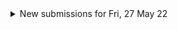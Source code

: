 <details> 
 <summary>New submissions for Fri, 27 May 22</summary> 
## Keyword: SLAM
### LAMP 2.0: A Robust Multi-Robot SLAM System for Operation in Challenging  Large-Scale Underground Environments
 - **Authors:** Yun Chang, Kamak Ebadi, Christopher E. Denniston, Muhammad Fadhil Ginting, Antoni Rosinol, Andrzej Reinke, Matteo Palieri, Jingnan Shi, Arghya Chatterjee, Benjamin Morrell, Ali-akbar Agha-mohammadi, Luca Carlone
 - **Subjects:** Robotics (cs.RO); Multiagent Systems (cs.MA)
 - **Arxiv link:** https://arxiv.org/abs/2205.13135
 - **Pdf link:** https://arxiv.org/pdf/2205.13135
 - **Abstract**
 Search and rescue with a team of heterogeneous mobile robots in unknown and large-scale underground environments requires high-precision localization and mapping. This crucial requirement is faced with many challenges in complex and perceptually-degraded subterranean environments, as the onboard perception system is required to operate in off-nominal conditions (poor visibility due to darkness and dust, rugged and muddy terrain, and the presence of self-similar and ambiguous scenes). In a disaster response scenario and in the absence of prior information about the environment, robots must rely on noisy sensor data and perform Simultaneous Localization and Mapping (SLAM) to build a 3D map of the environment and localize themselves and potential survivors. To that end, this paper reports on a multi-robot SLAM system developed by team CoSTAR in the context of the DARPA Subterranean Challenge. We extend our previous work, LAMP, by incorporating a single-robot front-end interface that is adaptable to different odometry sources and lidar configurations, a scalable multi-robot front-end to support inter- and intra-robot loop closure detection for large scale environments and multi-robot teams, and a robust back-end equipped with an outlier-resilient pose graph optimization based on Graduated Non-Convexity. We provide a detailed ablation study on the multi-robot front-end and back-end, and assess the overall system performance in challenging real-world datasets collected across mines, power plants, and caves in the United States. We also release our multi-robot back-end datasets (and the corresponding ground truth), which can serve as challenging benchmarks for large-scale underground SLAM.
## Keyword: odometry
### LAMP 2.0: A Robust Multi-Robot SLAM System for Operation in Challenging  Large-Scale Underground Environments
 - **Authors:** Yun Chang, Kamak Ebadi, Christopher E. Denniston, Muhammad Fadhil Ginting, Antoni Rosinol, Andrzej Reinke, Matteo Palieri, Jingnan Shi, Arghya Chatterjee, Benjamin Morrell, Ali-akbar Agha-mohammadi, Luca Carlone
 - **Subjects:** Robotics (cs.RO); Multiagent Systems (cs.MA)
 - **Arxiv link:** https://arxiv.org/abs/2205.13135
 - **Pdf link:** https://arxiv.org/pdf/2205.13135
 - **Abstract**
 Search and rescue with a team of heterogeneous mobile robots in unknown and large-scale underground environments requires high-precision localization and mapping. This crucial requirement is faced with many challenges in complex and perceptually-degraded subterranean environments, as the onboard perception system is required to operate in off-nominal conditions (poor visibility due to darkness and dust, rugged and muddy terrain, and the presence of self-similar and ambiguous scenes). In a disaster response scenario and in the absence of prior information about the environment, robots must rely on noisy sensor data and perform Simultaneous Localization and Mapping (SLAM) to build a 3D map of the environment and localize themselves and potential survivors. To that end, this paper reports on a multi-robot SLAM system developed by team CoSTAR in the context of the DARPA Subterranean Challenge. We extend our previous work, LAMP, by incorporating a single-robot front-end interface that is adaptable to different odometry sources and lidar configurations, a scalable multi-robot front-end to support inter- and intra-robot loop closure detection for large scale environments and multi-robot teams, and a robust back-end equipped with an outlier-resilient pose graph optimization based on Graduated Non-Convexity. We provide a detailed ablation study on the multi-robot front-end and back-end, and assess the overall system performance in challenging real-world datasets collected across mines, power plants, and caves in the United States. We also release our multi-robot back-end datasets (and the corresponding ground truth), which can serve as challenging benchmarks for large-scale underground SLAM.
### Inertially Assisted Semi-Direct Visual Odometry for Fixed Wing  Autonomous Unmanned Air Vehicles
 - **Authors:** Eduardo Gallo, Antonio Barrientos
 - **Subjects:** Robotics (cs.RO)
 - **Arxiv link:** https://arxiv.org/abs/2205.13242
 - **Pdf link:** https://arxiv.org/pdf/2205.13242
 - **Abstract**
 This article proposes a method to diminish the pose (position plus attitude) drift experienced by an SVO (Semi-Direct Visual Odometry) based visual navigation system installed onboard a UAV (Unmanned Air Vehicle) by supplementing its pose estimation non linear optimizations with priors based on the outputs of a GNSS (Global Navigation Satellite System) Denied inertial navigation system. The method is inspired in a PI (Proportional Integral) control system, in which the attitude, altitude, and rate of climb inertial outputs act as targets to ensure that the visual estimations do not deviate far from their inertial counterparts. The resulting IA-VNS (Inertially Assisted Visual Navigation System) achieves major reductions in the horizontal position drift inherent to the GNSS-Denied navigation of autonomous fixed wing low SWaP (Size, Weight, and Power) UAVs. Additionally, the IA-VNS can be considered as a virtual incremental position (ground velocity) sensor capable of providing observations to the inertial filter. Stochastic high fidelity Monte Carlo simulations of two representative scenarios involving the loss of GNSS signals are employed to evaluate the results and to analyze their sensitivity to the terrain type overflown by the aircraft as well as to the quality of the onboard sensors on which the priors are based. The author releases the C ++ implementation of both the navigation algorithms and the high fidelity simulation as open-source software.
## Keyword: livox
There is no result 
## Keyword: loam
There is no result 
## Keyword: lidar
### LAMP 2.0: A Robust Multi-Robot SLAM System for Operation in Challenging  Large-Scale Underground Environments
 - **Authors:** Yun Chang, Kamak Ebadi, Christopher E. Denniston, Muhammad Fadhil Ginting, Antoni Rosinol, Andrzej Reinke, Matteo Palieri, Jingnan Shi, Arghya Chatterjee, Benjamin Morrell, Ali-akbar Agha-mohammadi, Luca Carlone
 - **Subjects:** Robotics (cs.RO); Multiagent Systems (cs.MA)
 - **Arxiv link:** https://arxiv.org/abs/2205.13135
 - **Pdf link:** https://arxiv.org/pdf/2205.13135
 - **Abstract**
 Search and rescue with a team of heterogeneous mobile robots in unknown and large-scale underground environments requires high-precision localization and mapping. This crucial requirement is faced with many challenges in complex and perceptually-degraded subterranean environments, as the onboard perception system is required to operate in off-nominal conditions (poor visibility due to darkness and dust, rugged and muddy terrain, and the presence of self-similar and ambiguous scenes). In a disaster response scenario and in the absence of prior information about the environment, robots must rely on noisy sensor data and perform Simultaneous Localization and Mapping (SLAM) to build a 3D map of the environment and localize themselves and potential survivors. To that end, this paper reports on a multi-robot SLAM system developed by team CoSTAR in the context of the DARPA Subterranean Challenge. We extend our previous work, LAMP, by incorporating a single-robot front-end interface that is adaptable to different odometry sources and lidar configurations, a scalable multi-robot front-end to support inter- and intra-robot loop closure detection for large scale environments and multi-robot teams, and a robust back-end equipped with an outlier-resilient pose graph optimization based on Graduated Non-Convexity. We provide a detailed ablation study on the multi-robot front-end and back-end, and assess the overall system performance in challenging real-world datasets collected across mines, power plants, and caves in the United States. We also release our multi-robot back-end datasets (and the corresponding ground truth), which can serve as challenging benchmarks for large-scale underground SLAM.
### BEVFusion: Multi-Task Multi-Sensor Fusion with Unified Bird's-Eye View  Representation
 - **Authors:** Zhijian Liu, Haotian Tang, Alexander Amini, Xinyu Yang, Huizi Mao, Daniela Rus, Song Han
 - **Subjects:** Computer Vision and Pattern Recognition (cs.CV)
 - **Arxiv link:** https://arxiv.org/abs/2205.13542
 - **Pdf link:** https://arxiv.org/pdf/2205.13542
 - **Abstract**
 Multi-sensor fusion is essential for an accurate and reliable autonomous driving system. Recent approaches are based on point-level fusion: augmenting the LiDAR point cloud with camera features. However, the camera-to-LiDAR projection throws away the semantic density of camera features, hindering the effectiveness of such methods, especially for semantic-oriented tasks (such as 3D scene segmentation). In this paper, we break this deeply-rooted convention with BEVFusion, an efficient and generic multi-task multi-sensor fusion framework. It unifies multi-modal features in the shared bird's-eye view (BEV) representation space, which nicely preserves both geometric and semantic information. To achieve this, we diagnose and lift key efficiency bottlenecks in the view transformation with optimized BEV pooling, reducing latency by more than 40x. BEVFusion is fundamentally task-agnostic and seamlessly supports different 3D perception tasks with almost no architectural changes. It establishes the new state of the art on nuScenes, achieving 1.3% higher mAP and NDS on 3D object detection and 13.6% higher mIoU on BEV map segmentation, with 1.9x lower computation cost.
## Keyword: loop detection
There is no result 
## Keyword: autonomous driving
### Exploring Map-based Features for Efficient Attention-based Vehicle  Motion Prediction
 - **Authors:** Carlos Gómez-Huélamo, Marcos V. Conde, Miguel Ortiz
 - **Subjects:** Robotics (cs.RO); Computer Vision and Pattern Recognition (cs.CV)
 - **Arxiv link:** https://arxiv.org/abs/2205.13071
 - **Pdf link:** https://arxiv.org/pdf/2205.13071
 - **Abstract**
 Motion prediction (MP) of multiple agents is a crucial task in arbitrarily complex environments, from social robots to self-driving cars. Current approaches tackle this problem using end-to-end networks, where the input data is usually a rendered top-view of the scene and the past trajectories of all the agents; leveraging this information is a must to obtain optimal performance. In that sense, a reliable Autonomous Driving (AD) system must produce reasonable predictions on time, however, despite many of these approaches use simple ConvNets and LSTMs, models might not be efficient enough for real-time applications when using both sources of information (map and trajectory history). Moreover, the performance of these models highly depends on the amount of training data, which can be expensive (particularly the annotated HD maps). In this work, we explore how to achieve competitive performance on the Argoverse 1.0 Benchmark using efficient attention-based models, which take as input the past trajectories and map-based features from minimal map information to ensure efficient and reliable MP. These features represent interpretable information as the driveable area and plausible goal points, in opposition to black-box CNN-based methods for map processing.
### Semantic Segmentation for Thermal Images: A Comparative Survey
 - **Authors:** Zülfiye Kütük, Görkem Algan
 - **Subjects:** Computer Vision and Pattern Recognition (cs.CV)
 - **Arxiv link:** https://arxiv.org/abs/2205.13278
 - **Pdf link:** https://arxiv.org/pdf/2205.13278
 - **Abstract**
 Semantic segmentation is a challenging task since it requires excessively more low-level spatial information of the image compared to other computer vision problems. The accuracy of pixel-level classification can be affected by many factors, such as imaging limitations and the ambiguity of object boundaries in an image. Conventional methods exploit three-channel RGB images captured in the visible spectrum with deep neural networks (DNN). Thermal images can significantly contribute during the segmentation since thermal imaging cameras are capable of capturing details despite the weather and illumination conditions. Using infrared spectrum in semantic segmentation has many real-world use cases, such as autonomous driving, medical imaging, agriculture, defense industry, etc. Due to this wide range of use cases, designing accurate semantic segmentation algorithms with the help of infrared spectrum is an important challenge. One approach is to use both visible and infrared spectrum images as inputs. These methods can accomplish higher accuracy due to enriched input information, with the cost of extra effort for the alignment and processing of multiple inputs. Another approach is to use only thermal images, enabling less hardware cost for smaller use cases. Even though there are multiple surveys on semantic segmentation methods, the literature lacks a comprehensive survey centered explicitly around semantic segmentation using infrared spectrum. This work aims to fill this gap by presenting algorithms in the literature and categorizing them by their input images.
### BEVFusion: Multi-Task Multi-Sensor Fusion with Unified Bird's-Eye View  Representation
 - **Authors:** Zhijian Liu, Haotian Tang, Alexander Amini, Xinyu Yang, Huizi Mao, Daniela Rus, Song Han
 - **Subjects:** Computer Vision and Pattern Recognition (cs.CV)
 - **Arxiv link:** https://arxiv.org/abs/2205.13542
 - **Pdf link:** https://arxiv.org/pdf/2205.13542
 - **Abstract**
 Multi-sensor fusion is essential for an accurate and reliable autonomous driving system. Recent approaches are based on point-level fusion: augmenting the LiDAR point cloud with camera features. However, the camera-to-LiDAR projection throws away the semantic density of camera features, hindering the effectiveness of such methods, especially for semantic-oriented tasks (such as 3D scene segmentation). In this paper, we break this deeply-rooted convention with BEVFusion, an efficient and generic multi-task multi-sensor fusion framework. It unifies multi-modal features in the shared bird's-eye view (BEV) representation space, which nicely preserves both geometric and semantic information. To achieve this, we diagnose and lift key efficiency bottlenecks in the view transformation with optimized BEV pooling, reducing latency by more than 40x. BEVFusion is fundamentally task-agnostic and seamlessly supports different 3D perception tasks with almost no architectural changes. It establishes the new state of the art on nuScenes, achieving 1.3% higher mAP and NDS on 3D object detection and 13.6% higher mIoU on BEV map segmentation, with 1.9x lower computation cost.
## Keyword: mapping
### Towards Symbolic Time Series Representation Improved by Kernel Density  Estimators
 - **Authors:** Matej Kloska, Viera Rozinajova
 - **Subjects:** Machine Learning (cs.LG); Artificial Intelligence (cs.AI)
 - **Arxiv link:** https://arxiv.org/abs/2205.12960
 - **Pdf link:** https://arxiv.org/pdf/2205.12960
 - **Abstract**
 This paper deals with symbolic time series representation. It builds up on the popular mapping technique Symbolic Aggregate approXimation algorithm (SAX), which is extensively utilized in sequence classification, pattern mining, anomaly detection, time series indexing and other data mining tasks. However, the disadvantage of this method is, that it works reliably only for time series with Gaussian-like distribution. In our previous work we have proposed an improvement of SAX, called dwSAX, which can deal with Gaussian as well as non-Gaussian data distribution. Recently we have made further progress in our solution - edwSAX. Our goal was to optimally cover the information space by means of sufficient alphabet utilization; and to satisfy lower bounding criterion as tight as possible. We describe here our approach, including evaluation on commonly employed tasks such as time series reconstruction error and Euclidean distance lower bounding with promising improvements over SAX.
### TSEM: Temporally Weighted Spatiotemporal Explainable Neural Network for  Multivariate Time Series
 - **Authors:** Anh-Duy Pham, Anastassia Kuestenmacher, Paul G. Ploeger
 - **Subjects:** Machine Learning (cs.LG); Artificial Intelligence (cs.AI)
 - **Arxiv link:** https://arxiv.org/abs/2205.13012
 - **Pdf link:** https://arxiv.org/pdf/2205.13012
 - **Abstract**
 Deep learning has become a one-size-fits-all solution for technical and business domains thanks to its flexibility and adaptability. It is implemented using opaque models, which unfortunately undermines the outcome trustworthiness. In order to have a better understanding of the behavior of a system, particularly one driven by time series, a look inside a deep learning model so-called posthoc eXplainable Artificial Intelligence (XAI) approaches, is important. There are two major types of XAI for time series data, namely model-agnostic and model-specific. Model-specific approach is considered in this work. While other approaches employ either Class Activation Mapping (CAM) or Attention Mechanism, we merge the two strategies into a single system, simply called the Temporally Weighted Spatiotemporal Explainable Neural Network for Multivariate Time Series (TSEM). TSEM combines the capabilities of RNN and CNN models in such a way that RNN hidden units are employed as attention weights for the CNN feature maps temporal axis. The result shows that TSEM outperforms XCM. It is similar to STAM in terms of accuracy, while also satisfying a number of interpretability criteria, including causality, fidelity, and spatiotemporality.
### LAMP 2.0: A Robust Multi-Robot SLAM System for Operation in Challenging  Large-Scale Underground Environments
 - **Authors:** Yun Chang, Kamak Ebadi, Christopher E. Denniston, Muhammad Fadhil Ginting, Antoni Rosinol, Andrzej Reinke, Matteo Palieri, Jingnan Shi, Arghya Chatterjee, Benjamin Morrell, Ali-akbar Agha-mohammadi, Luca Carlone
 - **Subjects:** Robotics (cs.RO); Multiagent Systems (cs.MA)
 - **Arxiv link:** https://arxiv.org/abs/2205.13135
 - **Pdf link:** https://arxiv.org/pdf/2205.13135
 - **Abstract**
 Search and rescue with a team of heterogeneous mobile robots in unknown and large-scale underground environments requires high-precision localization and mapping. This crucial requirement is faced with many challenges in complex and perceptually-degraded subterranean environments, as the onboard perception system is required to operate in off-nominal conditions (poor visibility due to darkness and dust, rugged and muddy terrain, and the presence of self-similar and ambiguous scenes). In a disaster response scenario and in the absence of prior information about the environment, robots must rely on noisy sensor data and perform Simultaneous Localization and Mapping (SLAM) to build a 3D map of the environment and localize themselves and potential survivors. To that end, this paper reports on a multi-robot SLAM system developed by team CoSTAR in the context of the DARPA Subterranean Challenge. We extend our previous work, LAMP, by incorporating a single-robot front-end interface that is adaptable to different odometry sources and lidar configurations, a scalable multi-robot front-end to support inter- and intra-robot loop closure detection for large scale environments and multi-robot teams, and a robust back-end equipped with an outlier-resilient pose graph optimization based on Graduated Non-Convexity. We provide a detailed ablation study on the multi-robot front-end and back-end, and assess the overall system performance in challenging real-world datasets collected across mines, power plants, and caves in the United States. We also release our multi-robot back-end datasets (and the corresponding ground truth), which can serve as challenging benchmarks for large-scale underground SLAM.
### Analyzing the Latent Space of GAN through Local Dimension Estimation
 - **Authors:** Jaewoong Choi, Geonho Hwang, Hyunsoo Cho, Myungjoo Kang
 - **Subjects:** Computer Vision and Pattern Recognition (cs.CV)
 - **Arxiv link:** https://arxiv.org/abs/2205.13182
 - **Pdf link:** https://arxiv.org/pdf/2205.13182
 - **Abstract**
 The impressive success of style-based GANs (StyleGANs) in high-fidelity image synthesis has motivated research to understand the semantic properties of their latent spaces. Recently, a close relationship was observed between the semantically disentangled local perturbations and the local PCA components in the learned latent space $\mathcal{W}$. However, understanding the number of disentangled perturbations remains challenging. Building upon this observation, we propose a local dimension estimation algorithm for an arbitrary intermediate layer in a pre-trained GAN model. The estimated intrinsic dimension corresponds to the number of disentangled local perturbations. In this perspective, we analyze the intermediate layers of the mapping network in StyleGANs. Our analysis clarifies the success of $\mathcal{W}$-space in StyleGAN and suggests an alternative. Moreover, the intrinsic dimension estimation opens the possibility of unsupervised evaluation of global-basis-compatibility and disentanglement for a latent space. Our proposed metric, called Distortion, measures an inconsistency of intrinsic tangent space on the learned latent space. The metric is purely geometric and does not require any additional attribute information. Nevertheless, the metric shows a high correlation with the global-basis-compatibility and supervised disentanglement score. Our findings pave the way towards an unsupervised selection of globally disentangled latent space among the intermediate latent spaces in a GAN.
### Keywords and Instances: A Hierarchical Contrastive Learning Framework  Unifying Hybrid Granularities for Text Generation
 - **Authors:** Mingzhe Li, XieXiong Lin, Xiuying Chen, Jinxiong Chang, Qishen Zhang, Feng Wang, Taifeng Wang, Zhongyi Liu, Wei Chu, Dongyan Zhao, Rui Yan
 - **Subjects:** Computation and Language (cs.CL)
 - **Arxiv link:** https://arxiv.org/abs/2205.13346
 - **Pdf link:** https://arxiv.org/pdf/2205.13346
 - **Abstract**
 Contrastive learning has achieved impressive success in generation tasks to militate the "exposure bias" problem and discriminatively exploit the different quality of references. Existing works mostly focus on contrastive learning on the instance-level without discriminating the contribution of each word, while keywords are the gist of the text and dominant the constrained mapping relationships. Hence, in this work, we propose a hierarchical contrastive learning mechanism, which can unify hybrid granularities semantic meaning in the input text. Concretely, we first propose a keyword graph via contrastive correlations of positive-negative pairs to iteratively polish the keyword representations. Then, we construct intra-contrasts within instance-level and keyword-level, where we assume words are sampled nodes from a sentence distribution. Finally, to bridge the gap between independent contrast levels and tackle the common contrast vanishing problem, we propose an inter-contrast mechanism that measures the discrepancy between contrastive keyword nodes respectively to the instance distribution. Experiments demonstrate that our model outperforms competitive baselines on paraphrasing, dialogue generation, and storytelling tasks.
### Minimization of THD in Nine Level Cascaded H-Bridge Inverter Using  Artificial Neural Network
 - **Authors:** Manoj Mathews, B. Ramesh, T. Sreedhar
 - **Subjects:** Systems and Control (eess.SY); Instrumentation and Detectors (physics.ins-det)
 - **Arxiv link:** https://arxiv.org/abs/2205.13366
 - **Pdf link:** https://arxiv.org/pdf/2205.13366
 - **Abstract**
 Multilevel inverter converts different level DC voltage to AC voltage. It has wide interest in power industry especially in high power applications. In power electronic equipment the major drawback is the harmonics. Several control strategies are available to reduce the harmonic content and the most widely used measure of Total Harmonic Distortion (THD). In this project, the comparison has been made for the open loop and closed loop PI controller and neural network that predict the switching angle in order to reduce the harmonics. The mapping between Modulation Index and Switching angles are plotted for the forward neural network. After the prediction of switching angles the neural network topologies are executed for better result. This technique is applied for any type of multilevel inverter, Cascaded H-Bridge multilevel inverter is chosen. A nine level Cascaded H-Bridge multilevel inverter power circuit is simulated in MATLAB 8.3 simulink with sinusoidal PWM technique. The comparison results reveal that the THD is reduced to about 3% with neural network control compared to open loop control. The results are presented and analyzed.
### Multi-layer State Evolution Under Random Convolutional Design
 - **Authors:** Max Daniels, Cédric Gerbelot, Florent Krzakala, Lenka Zdeborová
 - **Subjects:** Information Theory (cs.IT)
 - **Arxiv link:** https://arxiv.org/abs/2205.13503
 - **Pdf link:** https://arxiv.org/pdf/2205.13503
 - **Abstract**
 Signal recovery under generative neural network priors has emerged as a promising direction in statistical inference and computational imaging. Theoretical analysis of reconstruction algorithms under generative priors is, however, challenging. For generative priors with fully connected layers and Gaussian i.i.d. weights, this was achieved by the multi-layer approximate message (ML-AMP) algorithm via a rigorous state evolution. However, practical generative priors are typically convolutional, allowing for computational benefits and inductive biases, and so the Gaussian i.i.d. weight assumption is very limiting. In this paper, we overcome this limitation and establish the state evolution of ML-AMP for random convolutional layers. We prove in particular that random convolutional layers belong to the same universality class as Gaussian matrices. Our proof technique is of an independent interest as it establishes a mapping between convolutional matrices and spatially coupled sensing matrices used in coding theory.
## Keyword: localization
### LAMP 2.0: A Robust Multi-Robot SLAM System for Operation in Challenging  Large-Scale Underground Environments
 - **Authors:** Yun Chang, Kamak Ebadi, Christopher E. Denniston, Muhammad Fadhil Ginting, Antoni Rosinol, Andrzej Reinke, Matteo Palieri, Jingnan Shi, Arghya Chatterjee, Benjamin Morrell, Ali-akbar Agha-mohammadi, Luca Carlone
 - **Subjects:** Robotics (cs.RO); Multiagent Systems (cs.MA)
 - **Arxiv link:** https://arxiv.org/abs/2205.13135
 - **Pdf link:** https://arxiv.org/pdf/2205.13135
 - **Abstract**
 Search and rescue with a team of heterogeneous mobile robots in unknown and large-scale underground environments requires high-precision localization and mapping. This crucial requirement is faced with many challenges in complex and perceptually-degraded subterranean environments, as the onboard perception system is required to operate in off-nominal conditions (poor visibility due to darkness and dust, rugged and muddy terrain, and the presence of self-similar and ambiguous scenes). In a disaster response scenario and in the absence of prior information about the environment, robots must rely on noisy sensor data and perform Simultaneous Localization and Mapping (SLAM) to build a 3D map of the environment and localize themselves and potential survivors. To that end, this paper reports on a multi-robot SLAM system developed by team CoSTAR in the context of the DARPA Subterranean Challenge. We extend our previous work, LAMP, by incorporating a single-robot front-end interface that is adaptable to different odometry sources and lidar configurations, a scalable multi-robot front-end to support inter- and intra-robot loop closure detection for large scale environments and multi-robot teams, and a robust back-end equipped with an outlier-resilient pose graph optimization based on Graduated Non-Convexity. We provide a detailed ablation study on the multi-robot front-end and back-end, and assess the overall system performance in challenging real-world datasets collected across mines, power plants, and caves in the United States. We also release our multi-robot back-end datasets (and the corresponding ground truth), which can serve as challenging benchmarks for large-scale underground SLAM.
### Objects Matter: Learning Object Relation Graph for Robust Camera  Relocalization
 - **Authors:** Chengyu Qiao, Zhiyu Xiang, Xinglu Wang
 - **Subjects:** Computer Vision and Pattern Recognition (cs.CV)
 - **Arxiv link:** https://arxiv.org/abs/2205.13280
 - **Pdf link:** https://arxiv.org/pdf/2205.13280
 - **Abstract**
 Visual relocalization aims to estimate the pose of a camera from one or more images. In recent years deep learning based pose regression methods have attracted many attentions. They feature predicting the absolute poses without relying on any prior built maps or stored images, making the relocalization very efficient. However, robust relocalization under environments with complex appearance changes and real dynamics remains very challenging. In this paper, we propose to enhance the distinctiveness of the image features by extracting the deep relationship among objects. In particular, we extract objects in the image and construct a deep object relation graph (ORG) to incorporate the semantic connections and relative spatial clues of the objects. We integrate our ORG module into several popular pose regression models. Extensive experiments on various public indoor and outdoor datasets demonstrate that our method improves the performance significantly and outperforms the previous approaches.
## Keyword: transformer
### Transcormer: Transformer for Sentence Scoring with Sliding Language  Modeling
 - **Authors:** Kaitao Song, Yichong Leng, Xu Tan, Yicheng Zou, Tao Qin, Dongsheng Li
 - **Subjects:** Computation and Language (cs.CL)
 - **Arxiv link:** https://arxiv.org/abs/2205.12986
 - **Pdf link:** https://arxiv.org/pdf/2205.12986
 - **Abstract**
 Sentence scoring aims at measuring the likelihood score of a sentence and is widely used in many natural language processing scenarios, like reranking, which is to select the best sentence from multiple candidates. Previous works on sentence scoring mainly adopted either causal language modeling (CLM) like GPT or masked language modeling (MLM) like BERT, which have some limitations: 1) CLM only utilizes unidirectional information for the probability estimation of a sentence without considering bidirectional context, which affects the scoring quality; 2) MLM can only estimate the probability of partial tokens at a time and thus requires multiple forward passes to estimate the probability of the whole sentence, which incurs large computation and time cost. In this paper, we propose \textit{Transcormer} -- a Transformer model with a novel \textit{sliding language modeling} (SLM) for sentence scoring. Specifically, our SLM adopts a triple-stream self-attention mechanism to estimate the probability of all tokens in a sentence with bidirectional context and only requires a single forward pass. SLM can avoid the limitations of CLM (only unidirectional context) and MLM (multiple forward passes) and inherit their advantages, and thus achieve high effectiveness and efficiency in scoring. Experimental results on multiple tasks demonstrate that our method achieves better performance than other language modelings.
### BiT: Robustly Binarized Multi-distilled Transformer
 - **Authors:** Zechun Liu, Barlas Oguz, Aasish Pappu, Lin Xiao, Scott Yih, Meng Li, Raghuraman Krishnamoorthi, Yashar Mehdad
 - **Subjects:** Machine Learning (cs.LG); Computation and Language (cs.CL)
 - **Arxiv link:** https://arxiv.org/abs/2205.13016
 - **Pdf link:** https://arxiv.org/pdf/2205.13016
 - **Abstract**
 Modern pre-trained transformers have rapidly advanced the state-of-the-art in machine learning, but have also grown in parameters and computational complexity, making them increasingly difficult to deploy in resource-constrained environments. Binarization of the weights and activations of the network can significantly alleviate these issues, however is technically challenging from an optimization perspective. In this work, we identify a series of improvements which enables binary transformers at a much higher accuracy than what was possible previously. These include a two-set binarization scheme, a novel elastic binary activation function with learned parameters, and a method to quantize a network to its limit by successively distilling higher precision models into lower precision students. These approaches allow for the first time, fully binarized transformer models that are at a practical level of accuracy, approaching a full-precision BERT baseline on the GLUE language understanding benchmark within as little as 5.9%.
### MixMIM: Mixed and Masked Image Modeling for Efficient Visual  Representation Learning
 - **Authors:** Jihao Liu, Xin Huang, Yu Liu, Hongsheng Li
 - **Subjects:** Computer Vision and Pattern Recognition (cs.CV)
 - **Arxiv link:** https://arxiv.org/abs/2205.13137
 - **Pdf link:** https://arxiv.org/pdf/2205.13137
 - **Abstract**
 In this study, we propose Mixed and Masked Image Modeling (MixMIM), a simple but efficient MIM method that is applicable to various hierarchical Vision Transformers. Existing MIM methods replace a random subset of input tokens with a special MASK symbol and aim at reconstructing original image tokens from the corrupted image. However, we find that using the MASK symbol greatly slows down the training and causes training-finetuning inconsistency, due to the large masking ratio (e.g., 40% in BEiT). In contrast, we replace the masked tokens of one image with visible tokens of another image, i.e., creating a mixed image. We then conduct dual reconstruction to reconstruct the original two images from the mixed input, which significantly improves efficiency. While MixMIM can be applied to various architectures, this paper explores a simpler but stronger hierarchical Transformer, and scales with MixMIM-B, -L, and -H. Empirical results demonstrate that MixMIM can learn high-quality visual representations efficiently. Notably, MixMIM-B with 88M parameters achieves 85.1% top-1 accuracy on ImageNet-1K by pretraining for 600 epochs, setting a new record for neural networks with comparable model sizes (e.g., ViT-B) among MIM methods. Besides, its transferring performances on the other 6 datasets show MixMIM has better FLOPs / performance tradeoff than previous MIM methods. Code is available at https://github.com/Sense-X/MixMIM.
### SwinVRNN: A Data-Driven Ensemble Forecasting Model via Learned  Distribution Perturbation
 - **Authors:** Yuan Hu, Lei Chen, Zhibin Wang, Hao Li
 - **Subjects:** Computer Vision and Pattern Recognition (cs.CV)
 - **Arxiv link:** https://arxiv.org/abs/2205.13158
 - **Pdf link:** https://arxiv.org/pdf/2205.13158
 - **Abstract**
 Data-driven approaches for medium-range weather forecasting are recently shown extraordinarily promising for ensemble forecasting for their fast inference speed compared to traditional numerical weather prediction (NWP) models, but their forecast accuracy can hardly match the state-of-the-art operational ECMWF Integrated Forecasting System (IFS) model. Previous data-driven attempts achieve ensemble forecast using some simple perturbation methods, like initial condition perturbation and Monte Carlo dropout. However, they mostly suffer unsatisfactory ensemble performance, which is arguably attributed to the sub-optimal ways of applying perturbation. We propose a Swin Transformer-based Variational Recurrent Neural Network (SwinVRNN), which is a stochastic weather forecasting model combining a SwinRNN predictor with a perturbation module. SwinRNN is designed as a Swin Transformer-based recurrent neural network, which predicts future states deterministically. Furthermore, to model the stochasticity in prediction, we design a perturbation module following the Variational Auto-Encoder paradigm to learn multivariate Gaussian distributions of a time-variant stochastic latent variable from data. Ensemble forecasting can be easily achieved by perturbing the model features leveraging noise sampled from the learned distribution. We also compare four categories of perturbation methods for ensemble forecasting, i.e. fixed distribution perturbation, learned distribution perturbation, MC dropout, and multi model ensemble. Comparisons on WeatherBench dataset show the learned distribution perturbation method using our SwinVRNN model achieves superior forecast accuracy and reasonable ensemble spread due to joint optimization of the two targets. More notably, SwinVRNN surpasses operational IFS on surface variables of 2-m temperature and 6-hourly total precipitation at all lead times up to five days.
### AI for Porosity and Permeability Prediction from Geologic Core X-Ray  Micro-Tomography
 - **Authors:** Zangir Iklassov, Dmitrii Medvedev, Otabek Nazarov
 - **Subjects:** Machine Learning (cs.LG); Artificial Intelligence (cs.AI); Computer Vision and Pattern Recognition (cs.CV)
 - **Arxiv link:** https://arxiv.org/abs/2205.13189
 - **Pdf link:** https://arxiv.org/pdf/2205.13189
 - **Abstract**
 Geologic cores are rock samples that are extracted from deep under the ground during the well drilling process. They are used for petroleum reservoirs' performance characterization. Traditionally, physical studies of cores are carried out by the means of manual time-consuming experiments. With the development of deep learning, scientists actively started working on developing machine-learning-based approaches to identify physical properties without any manual experiments. Several previous works used machine learning to determine the porosity and permeability of the rocks, but either method was inaccurate or computationally expensive. We are proposing to use self-supervised pretraining of the very small CNN-transformer-based model to predict the physical properties of the rocks with high accuracy in a time-efficient manner. We show that this technique prevents overfitting even for extremely small datasets.
### Fast Vision Transformers with HiLo Attention
 - **Authors:** Zizheng Pan, Jianfei Cai, Bohan Zhuang
 - **Subjects:** Computer Vision and Pattern Recognition (cs.CV); Artificial Intelligence (cs.AI); Machine Learning (cs.LG)
 - **Arxiv link:** https://arxiv.org/abs/2205.13213
 - **Pdf link:** https://arxiv.org/pdf/2205.13213
 - **Abstract**
 Vision Transformers (ViTs) have triggered the most recent and significant breakthroughs in computer vision. Their efficient designs are mostly guided by the indirect metric of computational complexity, i.e., FLOPs, which however has a clear gap with the direct metric such as throughput. Thus, we propose to use the direct speed evaluation on the target platform as the design principle for efficient ViTs. Particularly, we introduce LITv2, a simple and effective ViT which performs favourably against the existing state-of-the-art methods across a spectrum of different model sizes with faster speed. At the core of LITv2 is a novel self-attention mechanism, which we dub HiLo. HiLo is inspired by the insight that high frequencies in an image capture local fine details and low frequencies focus on global structures, whereas a multi-head self-attention layer neglects the characteristic of different frequencies. Therefore, we propose to disentangle the high/low frequency patterns in an attention layer by separating the heads into two groups, where one group encodes high frequencies via self-attention within each local window, and another group performs the attention to model the global relationship between the average-pooled low-frequency keys from each window and each query position in the input feature map. Benefit from the efficient design for both groups, we show that HiLo is superior to the existing attention mechanisms by comprehensively benchmarking on FLOPs, speed and memory consumption on GPUs. Powered by HiLo, LITv2 serves as a strong backbone for mainstream vision tasks including image classification, dense detection and segmentation. Code is available at https://github.com/zip-group/LITv2.
### DT-SV: A Transformer-based Time-domain Approach for Speaker Verification
 - **Authors:** Nan Zhang, Jianzong Wang, Zhenhou Hong, Chendong Zhao, Xiaoyang Qu, Jing Xiao
 - **Subjects:** Sound (cs.SD); Machine Learning (cs.LG); Audio and Speech Processing (eess.AS)
 - **Arxiv link:** https://arxiv.org/abs/2205.13249
 - **Pdf link:** https://arxiv.org/pdf/2205.13249
 - **Abstract**
 Speaker verification (SV) aims to determine whether the speaker's identity of a test utterance is the same as the reference speech. In the past few years, extracting speaker embeddings using deep neural networks for SV systems has gone mainstream. Recently, different attention mechanisms and Transformer networks have been explored widely in SV fields. However, utilizing the original Transformer in SV directly may have frame-level information waste on output features, which could lead to restrictions on capacity and discrimination of speaker embeddings. Therefore, we propose an approach to derive utterance-level speaker embeddings via a Transformer architecture that uses a novel loss function named diffluence loss to integrate the feature information of different Transformer layers. Therein, the diffluence loss aims to aggregate frame-level features into an utterance-level representation, and it could be integrated into the Transformer expediently. Besides, we also introduce a learnable mel-fbank energy feature extractor named time-domain feature extractor that computes the mel-fbank features more precisely and efficiently than the standard mel-fbank extractor. Combining Diffluence loss and Time-domain feature extractor, we propose a novel Transformer-based time-domain SV model (DT-SV) with faster training speed and higher accuracy. Experiments indicate that our proposed model can achieve better performance in comparison with other models.
### Unsupervised Multi-object Segmentation Using Attention and Soft-argmax
 - **Authors:** Bruno Sauvalle, Arnaud de La Fortelle
 - **Subjects:** Computer Vision and Pattern Recognition (cs.CV)
 - **Arxiv link:** https://arxiv.org/abs/2205.13271
 - **Pdf link:** https://arxiv.org/pdf/2205.13271
 - **Abstract**
 We introduce a new architecture for unsupervised object-centric representation learning and multi-object detection and segmentation, which uses an attention mechanism to associate a feature vector to each object present in the scene and to predict the coordinates of these objects using soft-argmax. A transformer encoder handles occlusions and redundant detections, and a separate pre-trained background model is in charge of background reconstruction. We show that this architecture significantly outperforms the state of the art on complex synthetic benchmarks and provide examples of applications to real-world traffic videos.
### VIDI: A Video Dataset of Incidents
 - **Authors:** Duygu Sesver, Alp Eren Gençoğlu, Çağrı Emre Yıldız, Zehra Günindi, Faeze Habibi, Ziya Ata Yazıcı, Hazım Kemal Ekenel
 - **Subjects:** Computer Vision and Pattern Recognition (cs.CV)
 - **Arxiv link:** https://arxiv.org/abs/2205.13277
 - **Pdf link:** https://arxiv.org/pdf/2205.13277
 - **Abstract**
 Automatic detection of natural disasters and incidents has become more important as a tool for fast response. There have been many studies to detect incidents using still images and text. However, the number of approaches that exploit temporal information is rather limited. One of the main reasons for this is that a diverse video dataset with various incident types does not exist. To address this need, in this paper we present a video dataset, Video Dataset of Incidents, VIDI, that contains 4,534 video clips corresponding to 43 incident categories. Each incident class has around 100 videos with a duration of ten seconds on average. To increase diversity, the videos have been searched in several languages. To assess the performance of the recent state-of-the-art approaches, Vision Transformer and TimeSformer, as well as to explore the contribution of video-based information for incident classification, we performed benchmark experiments on the VIDI and Incidents Dataset. We have shown that the recent methods improve the incident classification accuracy. We have found that employing video data is very beneficial for the task. By using the video data, the top-1 accuracy is increased to 76.56% from 67.37%, which was obtained using a single frame. VIDI will be made publicly available. Additional materials can be found at the following link: https://github.com/vididataset/VIDI.
### Cross-Architecture Self-supervised Video Representation Learning
 - **Authors:** Sheng Guo, Zihua Xiong, Yujie Zhong, Limin Wang, Xiaobo Guo, Bing Han, Weilin Huang
 - **Subjects:** Computer Vision and Pattern Recognition (cs.CV)
 - **Arxiv link:** https://arxiv.org/abs/2205.13313
 - **Pdf link:** https://arxiv.org/pdf/2205.13313
 - **Abstract**
 In this paper, we present a new cross-architecture contrastive learning (CACL) framework for self-supervised video representation learning. CACL consists of a 3D CNN and a video transformer which are used in parallel to generate diverse positive pairs for contrastive learning. This allows the model to learn strong representations from such diverse yet meaningful pairs. Furthermore, we introduce a temporal self-supervised learning module able to predict an Edit distance explicitly between two video sequences in the temporal order. This enables the model to learn a rich temporal representation that compensates strongly to the video-level representation learned by the CACL. We evaluate our method on the tasks of video retrieval and action recognition on UCF101 and HMDB51 datasets, where our method achieves excellent performance, surpassing the state-of-the-art methods such as VideoMoCo and MoCo+BE by a large margin. The code is made available at https://github.com/guoshengcv/CACL.
### Towards Learning Universal Hyperparameter Optimizers with Transformers
 - **Authors:** Yutian Chen, Xingyou Song, Chansoo Lee, Zi Wang, Qiuyi Zhang, David Dohan, Kazuya Kawakami, Greg Kochanski, Arnaud Doucet, Marc'aurelio Ranzato, Sagi Perel, Nando de Freitas
 - **Subjects:** Machine Learning (cs.LG); Artificial Intelligence (cs.AI); Machine Learning (stat.ML)
 - **Arxiv link:** https://arxiv.org/abs/2205.13320
 - **Pdf link:** https://arxiv.org/pdf/2205.13320
 - **Abstract**
 Meta-learning hyperparameter optimization (HPO) algorithms from prior experiments is a promising approach to improve optimization efficiency over objective functions from a similar distribution. However, existing methods are restricted to learning from experiments sharing the same set of hyperparameters. In this paper, we introduce the OptFormer, the first text-based Transformer HPO framework that provides a universal end-to-end interface for jointly learning policy and function prediction when trained on vast tuning data from the wild. Our extensive experiments demonstrate that the OptFormer can imitate at least 7 different HPO algorithms, which can be further improved via its function uncertainty estimates. Compared to a Gaussian Process, the OptFormer also learns a robust prior distribution for hyperparameter response functions, and can thereby provide more accurate and better calibrated predictions. This work paves the path to future extensions for training a Transformer-based model as a general HPO optimizer.
### The Document Vectors Using Cosine Similarity Revisited
 - **Authors:** Zhang Bingyu, Nikolay Arefyev
 - **Subjects:** Computation and Language (cs.CL); Artificial Intelligence (cs.AI)
 - **Arxiv link:** https://arxiv.org/abs/2205.13357
 - **Pdf link:** https://arxiv.org/pdf/2205.13357
 - **Abstract**
 The current state-of-the-art test accuracy (97.42\%) on the IMDB movie reviews dataset was reported by \citet{thongtan-phienthrakul-2019-sentiment} and achieved by the logistic regression classifier trained on the Document Vectors using Cosine Similarity (DV-ngrams-cosine) proposed in their paper and the Bag-of-N-grams (BON) vectors scaled by Naive Bayesian weights. While large pre-trained Transformer-based models have shown SOTA results across many datasets and tasks, the aforementioned model has not been surpassed by them, despite being much simpler and pre-trained on the IMDB dataset only. In this paper, we describe an error in the evaluation procedure of this model, which was found when we were trying to analyze its excellent performance on the IMDB dataset. We further show that the previously reported test accuracy of 97.42\% is invalid and should be corrected to 93.68\%. We also analyze the model performance with different amounts of training data (subsets of the IMDB dataset) and compare it to the Transformer-based RoBERTa model. The results show that while RoBERTa has a clear advantage for larger training sets, the DV-ngrams-cosine performs better than RoBERTa when the labelled training set is very small (10 or 20 documents). Finally, we introduce a sub-sampling scheme based on Naive Bayesian weights for the training process of the DV-ngrams-cosine, which leads to faster training and better quality.
### Your Transformer May Not be as Powerful as You Expect
 - **Authors:** Shengjie Luo, Shanda Li, Shuxin Zheng, Tie-Yan Liu, Liwei Wang, Di He
 - **Subjects:** Machine Learning (cs.LG); Computation and Language (cs.CL); Machine Learning (stat.ML)
 - **Arxiv link:** https://arxiv.org/abs/2205.13401
 - **Pdf link:** https://arxiv.org/pdf/2205.13401
 - **Abstract**
 Relative Positional Encoding (RPE), which encodes the relative distance between any pair of tokens, is one of the most successful modifications to the original Transformer. As far as we know, theoretical understanding of the RPE-based Transformers is largely unexplored. In this work, we mathematically analyze the power of RPE-based Transformers regarding whether the model is capable of approximating any continuous sequence-to-sequence functions. One may naturally assume the answer is in the affirmative -- RPE-based Transformers are universal function approximators. However, we present a negative result by showing there exist continuous sequence-to-sequence functions that RPE-based Transformers cannot approximate no matter how deep and wide the neural network is. One key reason lies in that most RPEs are placed in the softmax attention that always generates a right stochastic matrix. This restricts the network from capturing positional information in the RPEs and limits its capacity. To overcome the problem and make the model more powerful, we first present sufficient conditions for RPE-based Transformers to achieve universal function approximation. With the theoretical guidance, we develop a novel attention module, called Universal RPE-based (URPE) Attention, which satisfies the conditions. Therefore, the corresponding URPE-based Transformers become universal function approximators. Extensive experiments covering typical architectures and tasks demonstrate that our model is parameter-efficient and can achieve superior performance to strong baselines in a wide range of applications.
### Efficient U-Transformer with Boundary-Aware Loss for Action Segmentation
 - **Authors:** Dazhao Du, Bing Su, Yu Li, Zhongang Qi, Lingyu Si, Ying Shan
 - **Subjects:** Computer Vision and Pattern Recognition (cs.CV)
 - **Arxiv link:** https://arxiv.org/abs/2205.13425
 - **Pdf link:** https://arxiv.org/pdf/2205.13425
 - **Abstract**
 Action classification has made great progress, but segmenting and recognizing actions from long untrimmed videos remains a challenging problem. Most state-of-the-art methods focus on designing temporal convolution-based models, but the limitations on modeling long-term temporal dependencies and inflexibility of temporal convolutions limit the potential of these models. Recently, Transformer-based models with flexible and strong sequence modeling ability have been applied in various tasks. However, the lack of inductive bias and the inefficiency of handling long video sequences limit the application of Transformer in action segmentation. In this paper, we design a pure Transformer-based model without temporal convolutions by incorporating the U-Net architecture. The U-Transformer architecture reduces complexity while introducing an inductive bias that adjacent frames are more likely to belong to the same class, but the introduction of coarse resolutions results in the misclassification of boundaries. We observe that the similarity distribution between a boundary frame and its neighboring frames depends on whether the boundary frame is the start or end of an action segment. Therefore, we further propose a boundary-aware loss based on the distribution of similarity scores between frames from attention modules to enhance the ability to recognize boundaries. Extensive experiments show the effectiveness of our model.
### Benchmarking of Deep Learning models on 2D Laminar Flow behind Cylinder
 - **Authors:** Mritunjay Musale, Vaibhav Vasani
 - **Subjects:** Neural and Evolutionary Computing (cs.NE)
 - **Arxiv link:** https://arxiv.org/abs/2205.13485
 - **Pdf link:** https://arxiv.org/pdf/2205.13485
 - **Abstract**
 The rapidly advancing field of Fluid Mechanics has recently employed Deep Learning to solve various problems within that field. In that same spirit we try to perform Direct Numerical Simulation(DNS) which is one of the tasks in Computational Fluid Dynamics, using three fundamental architectures in the field of Deep Learning that were each used to solve various high dimensional problems. We train these three models in an autoencoder manner, for this the dataset is treated like sequential frames given to the model as input. We observe that recently introduced architecture called Transformer significantly outperforms its counterparts on the selected dataset.Furthermore, we conclude that using Transformers for doing DNS in the field of CFD is an interesting research area worth exploring.
### SemAffiNet: Semantic-Affine Transformation for Point Cloud Segmentation
 - **Authors:** Ziyi Wang, Yongming Rao, Xumin Yu, Jie Zhou, Jiwen Lu
 - **Subjects:** Computer Vision and Pattern Recognition (cs.CV); Artificial Intelligence (cs.AI); Machine Learning (cs.LG)
 - **Arxiv link:** https://arxiv.org/abs/2205.13490
 - **Pdf link:** https://arxiv.org/pdf/2205.13490
 - **Abstract**
 Conventional point cloud semantic segmentation methods usually employ an encoder-decoder architecture, where mid-level features are locally aggregated to extract geometric information. However, the over-reliance on these class-agnostic local geometric representations may raise confusion between local parts from different categories that are similar in appearance or spatially adjacent. To address this issue, we argue that mid-level features can be further enhanced with semantic information, and propose semantic-affine transformation that transforms features of mid-level points belonging to different categories with class-specific affine parameters. Based on this technique, we propose SemAffiNet for point cloud semantic segmentation, which utilizes the attention mechanism in the Transformer module to implicitly and explicitly capture global structural knowledge within local parts for overall comprehension of each category. We conduct extensive experiments on the ScanNetV2 and NYUv2 datasets, and evaluate semantic-affine transformation on various 3D point cloud and 2D image segmentation baselines, where both qualitative and quantitative results demonstrate the superiority and generalization ability of our proposed approach. Code is available at https://github.com/wangzy22/SemAffiNet.
### Are Transformers Effective for Time Series Forecasting?
 - **Authors:** Ailing Zeng, Muxi Chen, Lei Zhang, Qiang Xu
 - **Subjects:** Artificial Intelligence (cs.AI); Machine Learning (cs.LG)
 - **Arxiv link:** https://arxiv.org/abs/2205.13504
 - **Pdf link:** https://arxiv.org/pdf/2205.13504
 - **Abstract**
 Recently, there has been a surge of Transformer-based solutions for the time series forecasting (TSF) task, especially for the challenging long-term TSF problem. Transformer architecture relies on self-attention mechanisms to effectively extract the semantic correlations between paired elements in a long sequence, which is permutation-invariant and anti-ordering to some extent. However, in time series modeling, we are to extract the temporal relations among an ordering set of continuous points. Consequently, whether Transformer-based techniques are the right solutions for long-term time series forecasting is an interesting problem to investigate, despite the performance improvements shown in these studies. In this work, we question the validity of Transformer-based TSF solutions. In their experiments, the compared (non-Transformer) baselines are mainly autoregressive forecasting solutions, which usually have a poor long-term prediction capability due to inevitable error accumulation effects. In contrast, we use an embarrassingly simple architecture named DLinear that conducts direct multi-step (DMS) forecasting for comparison. DLinear decomposes the time series into a trend and a remainder series and employs two one-layer linear networks to model these two series for the forecasting task. Surprisingly, it outperforms existing complex Transformer-based models in most cases by a large margin. Therefore, we conclude that the relatively higher long-term forecasting accuracy of Transformer-based TSF solutions shown in existing works has little to do with the temporal relation extraction capabilities of the Transformer architecture. Instead, it is mainly due to the non-autoregressive DMS forecasting strategy used in them. We hope this study also advocates revisiting the validity of Transformer-based solutions for other time series analysis tasks (e.g., anomaly detection) in the future.
### Green Hierarchical Vision Transformer for Masked Image Modeling
 - **Authors:** Lang Huang, Shan You, Mingkai Zheng, Fei Wang, Chen Qian, Toshihiko Yamasaki
 - **Subjects:** Computer Vision and Pattern Recognition (cs.CV); Machine Learning (cs.LG)
 - **Arxiv link:** https://arxiv.org/abs/2205.13515
 - **Pdf link:** https://arxiv.org/pdf/2205.13515
 - **Abstract**
 We present an efficient approach for Masked Image Modeling (MIM) with hierarchical Vision Transformers (ViTs), e.g., Swin Transformer, allowing the hierarchical ViTs to discard masked patches and operate only on the visible ones. Our approach consists of two key components. First, for the window attention, we design a Group Window Attention scheme following the Divide-and-Conquer strategy. To mitigate the quadratic complexity of the self-attention w.r.t. the number of patches, group attention encourages a uniform partition that visible patches within each local window of arbitrary size can be grouped with equal size, where masked self-attention is then performed within each group. Second, we further improve the grouping strategy via the Dynamic Programming algorithm to minimize the overall computation cost of the attention on the grouped patches. As a result, MIM now can work on hierarchical ViTs in a green and efficient way. For example, we can train the hierarchical ViTs about 2.7$\times$ faster and reduce the GPU memory usage by 70%, while still enjoying competitive performance on ImageNet classification and the superiority on downstream COCO object detection benchmarks. Code and pre-trained models have been made publicly available at https://github.com/LayneH/GreenMIM.
### Dynamically Relative Position Encoding-Based Transformer for Automatic  Code Edit
 - **Authors:** Shiyi Qi, Yaoxian Li, Cuiyun Gao, Xiaohong Su, Shuzheng Gao, Zibin Zheng, Chuanyi Liu
 - **Subjects:** Software Engineering (cs.SE)
 - **Arxiv link:** https://arxiv.org/abs/2205.13522
 - **Pdf link:** https://arxiv.org/pdf/2205.13522
 - **Abstract**
 Adapting Deep Learning (DL) techniques to automate non-trivial coding activities, such as code documentation and defect detection, has been intensively studied recently. Learning to predict code changes is one of the popular and essential investigations. Prior studies have shown that DL techniques such as Neural Machine Translation (NMT) can benefit meaningful code changes, including bug fixing and code refactoring. However, NMT models may encounter bottleneck when modeling long sequences, thus are limited in accurately predicting code changes. In this work, we design a Transformer-based approach, considering that Transformer has proven effective in capturing long-term dependencies. Specifically, we propose a novel model named DTrans. For better incorporating the local structure of code, i.e., statement-level information in this paper, DTrans is designed with dynamically relative position encoding in the multi-head attention of Transformer. Experiments on benchmark datasets demonstrate that DTrans can more accurately generate patches than the state-of-the-art methods, increasing the performance by at least 5.45\%-46.57\% in terms of the exact match metric on different datasets. Moreover, DTrans can locate the lines to change with 1.75\%-24.21\% higher accuracy than the existing methods.
### AdaptFormer: Adapting Vision Transformers for Scalable Visual  Recognition
 - **Authors:** Shoufa Chen, Chongjian Ge, Zhan Tong, Jiangliu Wang, Yibing Song, Jue Wang, Ping Luo
 - **Subjects:** Computer Vision and Pattern Recognition (cs.CV)
 - **Arxiv link:** https://arxiv.org/abs/2205.13535
 - **Pdf link:** https://arxiv.org/pdf/2205.13535
 - **Abstract**
 Although the pre-trained Vision Transformers (ViTs) achieved great success in computer vision, adapting a ViT to various image and video tasks is challenging because of its heavy computation and storage burdens, where each model needs to be independently and comprehensively fine-tuned to different tasks, limiting its transferability in different domains. To address this challenge, we propose an effective adaptation approach for Transformer, namely AdaptFormer, which can adapt the pre-trained ViTs into many different image and video tasks efficiently. It possesses several benefits more appealing than prior arts. Firstly, AdaptFormer introduces lightweight modules that only add less than 2% extra parameters to a ViT, while it is able to increase the ViT's transferability without updating its original pre-trained parameters, significantly outperforming the existing 100% fully fine-tuned models on action recognition benchmarks. Secondly, it can be plug-and-play in different Transformers and scalable to many visual tasks. Thirdly, extensive experiments on five image and video datasets show that AdaptFormer largely improves ViTs in the target domains. For example, when updating just 1.5% extra parameters, it achieves about 10% and 19% relative improvement compared to the fully fine-tuned models on Something-Something~v2 and HMDB51, respectively. Project page: this http URL
### Revealing the Dark Secrets of Masked Image Modeling
 - **Authors:** Zhenda Xie, Zigang Geng, Jingcheng Hu, Zheng Zhang, Han Hu, Yue Cao
 - **Subjects:** Computer Vision and Pattern Recognition (cs.CV); Artificial Intelligence (cs.AI); Machine Learning (cs.LG)
 - **Arxiv link:** https://arxiv.org/abs/2205.13543
 - **Pdf link:** https://arxiv.org/pdf/2205.13543
 - **Abstract**
 Masked image modeling (MIM) as pre-training is shown to be effective for numerous vision downstream tasks, but how and where MIM works remain unclear. In this paper, we compare MIM with the long-dominant supervised pre-trained models from two perspectives, the visualizations and the experiments, to uncover their key representational differences. From the visualizations, we find that MIM brings locality inductive bias to all layers of the trained models, but supervised models tend to focus locally at lower layers but more globally at higher layers. That may be the reason why MIM helps Vision Transformers that have a very large receptive field to optimize. Using MIM, the model can maintain a large diversity on attention heads in all layers. But for supervised models, the diversity on attention heads almost disappears from the last three layers and less diversity harms the fine-tuning performance. From the experiments, we find that MIM models can perform significantly better on geometric and motion tasks with weak semantics or fine-grained classification tasks, than their supervised counterparts. Without bells and whistles, a standard MIM pre-trained SwinV2-L could achieve state-of-the-art performance on pose estimation (78.9 AP on COCO test-dev and 78.0 AP on CrowdPose), depth estimation (0.287 RMSE on NYUv2 and 1.966 RMSE on KITTI), and video object tracking (70.7 SUC on LaSOT). For the semantic understanding datasets where the categories are sufficiently covered by the supervised pre-training, MIM models can still achieve highly competitive transfer performance. With a deeper understanding of MIM, we hope that our work can inspire new and solid research in this direction.
## Keyword: nerf
There is no result 
</details>